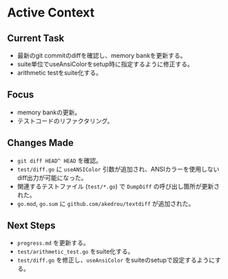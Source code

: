 # Active Context

## Current Task

- 最新のgit commitのdiffを確認し、memory bankを更新する。
- suite単位でuseAnsiColorをsetup時に指定するように修正する。
- arithmetic testをsuite化する。

## Focus

- memory bankの更新。
- テストコードのリファクタリング。

## Changes Made

- `git diff HEAD^ HEAD` を確認。
- `test/diff.go` に `useANSIColor` 引数が追加され、ANSIカラーを使用しないdiff出力が可能になった。
- 関連するテストファイル (`test/*.go`) で `DumpDiff` の呼び出し箇所が更新された。
- `go.mod`, `go.sum` に `github.com/akedrou/textdiff` が追加された。

## Next Steps

- `progress.md` を更新する。
- `test/arithmetic_test.go` をsuite化する。
- `test/diff.go` を修正し、`useAnsiColor` をsuiteのsetupで設定するようにする。
